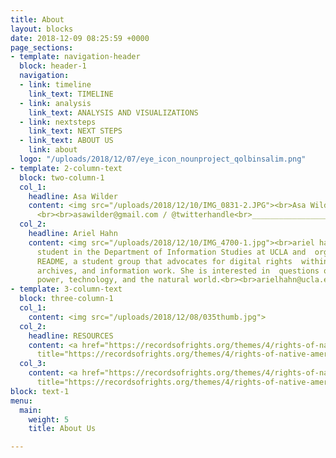 ```yaml
---
title: About
layout: blocks
date: 2018-12-09 08:25:59 +0000
page_sections:
- template: navigation-header
  block: header-1
  navigation:
  - link: timeline
    link_text: TIMELINE
  - link: analysis
    link_text: ANALYSIS AND VISUALIZATIONS
  - link: nextsteps
    link_text: NEXT STEPS
  - link_text: ABOUT US
    link: about
  logo: "/uploads/2018/12/07/eye_icon_nounproject_qolbinsalim.png"
- template: 2-column-text
  block: two-column-1
  col_1:
    headline: Asa Wilder
    content: <img src="/uploads/2018/12/10/IMG_0831-2.JPG"><br>Asa Wilder is XXXXX
      <br><br>asawilder@gmail.com / @twitterhandle<br>____________________________________________________________________
  col_2:
    headline: Ariel Hahn
    content: <img src="/uploads/2018/12/10/IMG_4700-1.jpg"><br>ariel hahn is an MLIS
      student in the Department of Information Studies at UCLA and  organizer for
      README, a student group that advocates for digital rights  within libraries,
      archives, and information work. She is interested in  questions of time, history,
      power, technology, and the natural world.<br><br>arielhahn@ucla.edu / @aireuhl<br>____________________________________________________________________
- template: 3-column-text
  block: three-column-1
  col_1:
    content: <img src="/uploads/2018/12/08/035thumb.jpg">
  col_2:
    headline: RESOURCES
    content: <a href="https://recordsofrights.org/themes/4/rights-of-native-americans"
      title="https://recordsofrights.org/themes/4/rights-of-native-americans">https://recordsofrights.org/themes/4/rights-of-native-americans</a>
  col_3:
    content: <a href="https://recordsofrights.org/themes/4/rights-of-native-americans"
      title="https://recordsofrights.org/themes/4/rights-of-native-americans">https://recordsofrights.org/themes/4/rights-of-native-americans</a>
block: text-1
menu:
  main:
    weight: 5
    title: About Us

---
```

